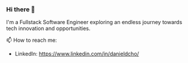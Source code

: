 ### Hi there 👋

I'm a Fullstack Software Engineer exploring an endless journey towards tech innovation and opportunities.


📫 How to reach me:
* LinkedIn: https://www.linkedin.com/in/danieldcho/
